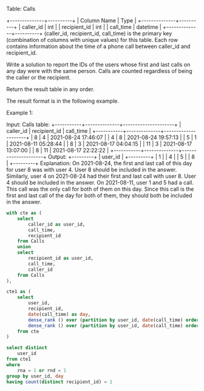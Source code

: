 Table: Calls

+--------------+----------+
| Column Name  | Type     |
+--------------+----------+
| caller_id    | int      |
| recipient_id | int      |
| call_time    | datetime |
+--------------+----------+
(caller_id, recipient_id, call_time) is the primary key (combination of columns with unique values) for this table.
Each row contains information about the time of a phone call between caller_id and recipient_id.
 

Write a solution to report the IDs of the users whose first and last calls on any day were with the same person. Calls are counted regardless of being the caller or the recipient.

Return the result table in any order.

The result format is in the following example.

 

Example 1:

Input: 
Calls table:
+-----------+--------------+---------------------+
| caller_id | recipient_id | call_time           |
+-----------+--------------+---------------------+
| 8         | 4            | 2021-08-24 17:46:07 |
| 4         | 8            | 2021-08-24 19:57:13 |
| 5         | 1            | 2021-08-11 05:28:44 |
| 8         | 3            | 2021-08-17 04:04:15 |
| 11        | 3            | 2021-08-17 13:07:00 |
| 8         | 11           | 2021-08-17 22:22:22 |
+-----------+--------------+---------------------+
Output: 
+---------+
| user_id |
+---------+
| 1       |
| 4       |
| 5       |
| 8       |
+---------+
Explanation: 
On 2021-08-24, the first and last call of this day for user 8 was with user 4. User 8 should be included in the answer.
Similarly, user 4 on 2021-08-24 had their first and last call with user 8. User 4 should be included in the answer.
On 2021-08-11, user 1 and 5 had a call. This call was the only call for both of them on this day. Since this call is the first and last call of the day for both of them, they should both be included in the answer.


```sql
with cte as (
    select
        caller_id as user_id,
        call_time,
        recipient_id
    from Calls
    union
    select
        recipient_id as user_id,
        call_time,
        caller_id
    from Calls
),

cte1 as (
    select
        user_id,
        recipient_id,
        date(call_time) as day,
        dense_rank () over (partition by user_id, date(call_time) order by call_time asc) as rna,
        dense_rank () over (partition by user_id, date(call_time) order by call_time desc) as rnd
    from cte
)

select distinct
    user_id
from cte1
where
    rna = 1 or rnd = 1
group by user_id, day
having count(distinct recipient_id) = 1
```